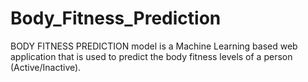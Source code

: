 # Body_Fitness_Prediction
BODY FITNESS PREDICTION model is a Machine Learning based web application that is used to predict the body fitness levels of a person (Active/Inactive).
